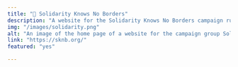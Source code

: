 ```yaml
---
title: "📌 Solidarity Knows No Borders"
description: "A website for the Solidarity Knows No Borders campaign run by Migrants Oragnise. Built with WordPress Full Site Editor"
img: "/images/solidarity.png"
alt: "An image of the home page of a website for the campaign group Solidarity Knows No Borders."
link: "https://sknb.org/"
featured: "yes"

---
```

